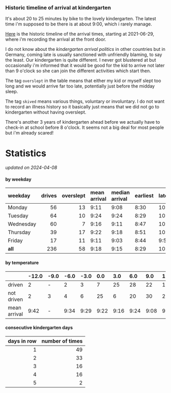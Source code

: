 ### Historic timeline of arrival at kindergarten

It's about 20 to 25 minutes by bike to the lovely kindergarten. 
The latest time i'm supposed to be there is at about 9:00, 
which i rarely manage. 

[Here](times.csv) is the historic timeline of the arrival times, starting
at 2021-06-29, where i'm recording the arrival at the front door.

I do not know about the *kindergarten arrival politics* in other
countries but in Germany, coming late is usually sanctioned 
with unfriendly blaming, to say the least. Our kindergarten is quite
different. I never got blustered at but occasionally i'm informed
that it would be good for the kid to arrive not later than 9 o'clock
so she can join the different activities which start then. 

The tag `overslept` in the table means that either my kid or myself
slept too long and we would arrive far too late, potentially just
before the midday sleep.

The tag `skived` means various things, voluntary or involuntary. I 
do not want to record an illness history so it basically just means
that we did not go to kindergarten without having overslept.

There's another 3 years of kindergarten ahead before we actually 
have to check-in at school before 8 o'clock. It seems not a big deal
for most people but i'm already scared!


# Statistics

*updated on 2024-04-08*

#### by weekday

| weekday   |   drives |   overslept | mean arrival   | median arrival   | earliest   | latest   |
|:----------|---------:|------------:|:---------------|:-----------------|:-----------|:---------|
| Monday    |       56 |          13 | 9:11           | 9:08             | 8:30       | 10:14    |
| Tuesday   |       64 |          10 | 9:24           | 9:24             | 8:29       | 10:20    |
| Wednesday |       60 |           7 | 9:16           | 9:11             | 8:47       | 10:26    |
| Thursday  |       39 |          17 | 9:22           | 9:18             | 8:51       | 10:32    |
| Friday    |       17 |          11 | 9:11           | 9:03             | 8:44       | 9:56     |
| **all**   |      236 |          58 | 9:18           | 9:15             | 8:29       | 10:32    |

#### by temperature

|              | -12.0   | -9.0   | -6.0   | -3.0   | 0.0   | 3.0   | 6.0   | 9.0   | 12.0   | 15.0   | 18.0   | 21.0   | 24.0   |
|:-------------|:--------|:-------|:-------|:-------|:------|:------|:------|:------|:-------|:-------|:-------|:-------|:-------|
| driven       | 2       | -      | 2      | 3      | 7     | 25    | 28    | 22    | 19     | 13     | 5      | 4      | 2      |
| not driven   | 2       | 3      | 4      | 6      | 25    | 6     | 20    | 30    | 21     | 11     | 14     | 6      | 3      |
| mean arrival | 9:42    | -      | 9:34   | 9:29   | 9:22  | 9:16  | 9:24  | 9:08  | 9:15   | 9:42   | 9:49   | 9:28   | 9:39   |

#### consecutive kindergarten days

|   days in row |   number of times |
|--------------:|------------------:|
|             1 |                49 |
|             2 |                33 |
|             3 |                16 |
|             4 |                16 |
|             5 |                 2 |

